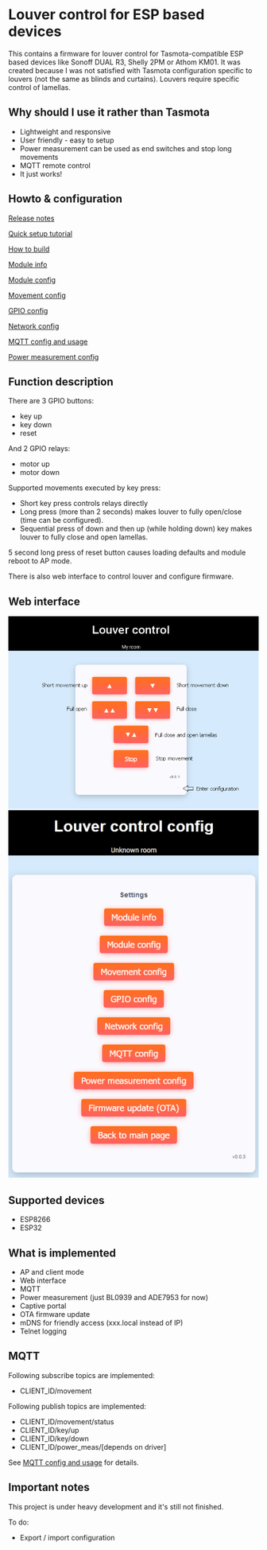 # Louver control for ESP based devices
This contains a firmware for louver control for Tasmota-compatible ESP based devices like Sonoff DUAL R3,
Shelly 2PM or Athom KM01. It was created because I was not satisfied with Tasmota configuration 
specific to louvers (not the same as blinds and curtains). Louvers require specific control of lamellas.

## Why should I use it rather than Tasmota
 - Lightweight and responsive
 - User friendly - easy to setup
 - Power measurement can be used as end switches and stop long movements
 - MQTT remote control
 - It just works!
 
## Howto & configuration
[Release notes](doc/release_notes.md)

[Quick setup tutorial](doc/quick_setup.md)
  
[How to build](doc/build.md)

[Module info](doc/module_info.md)

[Module config](doc/module_config.md)

[Movement config](doc/movement_config.md)

[GPIO config](doc/gpio_config.md)

[Network config](doc/network_config.md)

[MQTT config and usage](doc/mqtt_config.md)

[Power measurement config](doc/power_meas_config.md)

## Function description
There are 3 GPIO buttons:
 - key up
 - key down
 - reset

And 2 GPIO relays:
 - motor up
 - motor down

Supported movements executed by key press:
 - Short key press controls relays directly
 - Long press (more than 2 seconds) makes louver to fully open/close (time can be configured).
 - Sequential press of down and then up (while holding down) key makes louver to fully close and open lamellas.

5 second long press of reset button causes loading defaults and module reboot to AP mode.

There is also web interface to control louver and configure firmware.

## Web interface
![Main page](doc/main_page.png)
![Settings page](doc/settings_page.png)

## Supported devices
 - ESP8266
 - ESP32
 
## What is implemented
 - AP and client mode
 - Web interface
 - MQTT
 - Power measurement (just BL0939 and ADE7953 for now)
 - Captive portal
 - OTA firmware update
 - mDNS for friendly access (xxx.local instead of IP)
 - Telnet logging
 
## MQTT
Following subscribe topics are implemented:
 - CLIENT_ID/movement
 
Following publish topics are implemented:
 - CLIENT_ID/movement/status
 - CLIENT_ID/key/up
 - CLIENT_ID/key/down
 - CLIENT_ID/power_meas/[depends on driver]

See [MQTT config and usage](doc/mqtt_config.md) for details. 

## Important notes
This project is under heavy development and it's still not finished.

To do:
 - Export / import configuration

 


